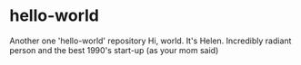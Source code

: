 # hello-world
Another one 'hello-world' repository
Hi, world. It's Helen. Incredibly radiant person and the best 1990's start-up (as your mom said)
